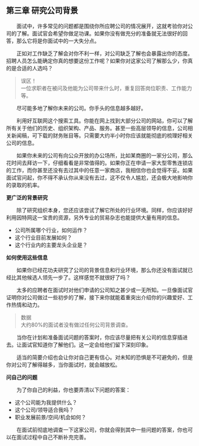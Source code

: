 ## 第三章 研究公司背景

&emsp;&emsp;面试中，许多常见的问题都是围绕你所应聘公司的情况展开，这就考验你对公司的了解。面试官会希望你做足功课。如果你没有做充分的准备就无法很好的回答，那么它将是你面试中的一大失分点。

&emsp;&emsp;正如对工作缺乏了解会对你不利一样，对公司缺乏了解也会暴露出你的态度。招聘人员怎么能确定你真的想要这份工作呢？如果你对这家公司了解那么少，你真的是合适的人选吗？

> 误区！  
> 一位求职者在被问及他能为公司带来什么时，重复回答岗位职责、工作能力等。

&emsp;&emsp;尽可能多地了解你未来的公司。你手头的信息越多越好。

&emsp;&emsp;利用好互联网这个搜索工具。你能在网上找到大部分公司的网站，你可以了解所有关于他们的历史、组织架构、产品、服务。甚至一些高层领导的信息，公司相关新闻稿，可下载的财务账目等。只需要大约半小时你应该就能彻底的梳理好相关公司的信息。

&emsp;&emsp;如果你未来的公司有向公众开放的办公场所，比如某商圈的一家分公司，那么花时间去拜访一下，仔细看看是非常值得的。如果你正在申请一家大型零售连锁店的工作，而你甚至还没有去过其中的任意一家商店，我相信你也会觉得不妥。如果面试官问起，你不得不承认你从来没有去过，这不仅令人尴尬，还会极大地影响你的录取的机率。

**更广泛的背景研究**

&emsp;&emsp;除了研究组织本身，您还应该尝试了解它所处的行业环境。同样，你应该好好利用因特网这一宝贵的资源，另外专业的贸易杂志也能提供大量有用的信息。

* 公司所属哪个行业，如何运作？
* 这个行业目前发展如何？
* 这个行业内的主要龙头企业是？

**如何使用这些信息**

&emsp;&emsp;如果你已经花功夫研究了公司的背景信息和行业环境，那么你还没有面试就已经比其他候选人领先一步了。这样感觉不就很好了吗？

&emsp;&emsp;太多的应聘者在面试时对他们申请的公司知之甚少或一无所知。一旦像面试官证明你对公司做过一些初步的了解，接下来你就能着重突出介绍你的兴趣爱好、工作热情和动力。

> 数据  
> 大约80%的面试者没有做过任何公司背景调查。

&emsp;&emsp;当你在计划和准备面试问题的答案时，你应该尽量把有关公司的信息穿插进去。让面试官知道你了解他们。这一定会给他们留下深刻印象。

&emsp;&emsp;适当的简要介绍也会让你对自己更有信心。对未知的恐惧是不可避免的，但是你对公司了解得越多，当你面试时，就会越放松。

**问自己的问题**

&emsp;&emsp;为了你自己的利益，你也要弄清以下问题的答案：

* 这个公司能为我提供什么？
* 这个公司/领导适合我吗？
* 职业发展前景/空间/机会如何？

&emsp;&emsp;在面试前彻底地调查一下这家公司，你就会得到其中一些问题的答案，你也可以在面试过程中自己不断补充完善。